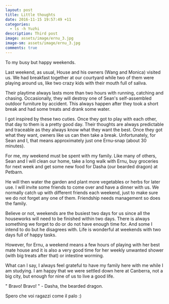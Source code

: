 ```yaml
---
layout: post
title: Little thoughts  
date: 2016-11-15 19:57:49 +11
categories:
  - ls -h Yuzhi
description: Third post
image: assets/image/ernu_3.jpg
image-sm: assets/image/ernu_3.jpg
comments: true
---
```


To my busy but happy weekends.

Last weekend, as usual, House and his owners (Wang and Monica) visited us. We had breakfast together at our courtyard while two of them were playing around us, like two crazy kids with their mouth full of saliva. 

Their playtime always lasts more than two hours with running, catching and chasing. Occasionally, they will destroy one of Sean's self-assembled outdoor furniture by accident. This always happen after they took a short break and had some treats and drank some water. 

I got inspired by these two cuties. Once they got to play with each other, that day to them is a pretty good day. Their thoughts are always predictable and traceable as they always know what they want the best. Once they got what they want, owners like us can then take a break. Unfortunately, for Sean and I, that means approximately just one Ernu-snap (about 30 minutes). 

For me, my weekend must be spent with my family. Like many of others, Sean and I will clean our home, take a long walk with Ernu, buy groceries for next week and get some new food for Dasha (our bearded dragon) at Petbarn. 

He will then water the garden and plant more vegetables or herbs for later use. I will invite some friends to come over and have a dinner with us. We normally catch up with different friends each weekend, just to make sure we do not forget any one of them. Friendship needs management so does the family. 


Believe or not, weekends are the busiest two days for us since all the houseworks will need to be finished within two days. There is always something we forget to do or do not have enough time for. And some I intend to do but he disagrees with. Life is wonderful at weekends with two days full of happy tasks. 

However, for Ernu, a weekend means a few hours of playing with her best mate house and it is also a very good time for her weekly unwanted shower (with big treats after that) or intestine worming.

What can I say, I always feel grateful to have my family here with me while I am studying. I am happy that we were settled down here at Canberra, not a big city, but enough for nine of us to live a good life. 

" Bravo! Bravo! " - Dasha, the bearded dragon. 

Spero che voi ragazzi come il palo :)





